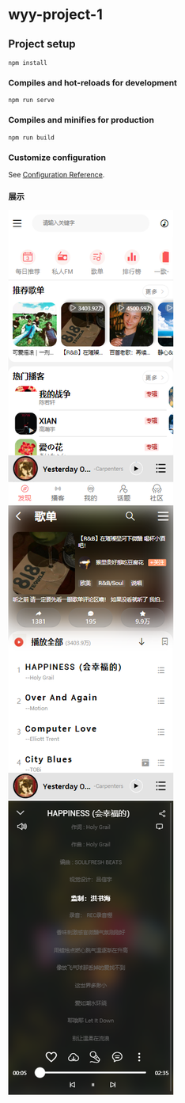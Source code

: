 # wyy-project-1

## Project setup
```
npm install
```

### Compiles and hot-reloads for development
```
npm run serve
```

### Compiles and minifies for production
```
npm run build
```

### Customize configuration
See [Configuration Reference](https://cli.vuejs.org/config/).

### 展示
![输入图片说明](src/assets/images/shuhaimusichome.png)
![输入图片说明](src/assets/images/shuhaimusic01.png)
![输入图片说明](src/assets/images/shuhaimusic02.png)